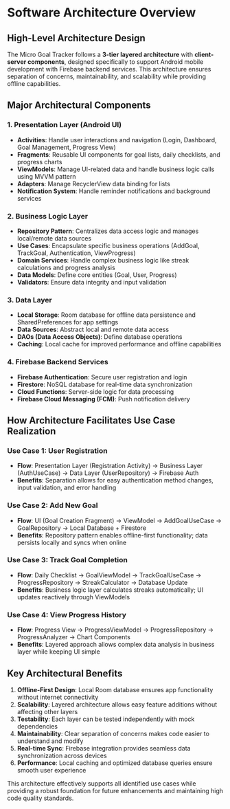 # Software Architecture Overview

## High-Level Architecture Design

The Micro Goal Tracker follows a **3-tier layered architecture** with **client-server components**, designed specifically to support Android mobile development with Firebase backend services. This architecture ensures separation of concerns, maintainability, and scalability while providing offline capabilities.

## Major Architectural Components

### 1. **Presentation Layer (Android UI)**
- **Activities**: Handle user interactions and navigation (Login, Dashboard, Goal Management, Progress View)
- **Fragments**: Reusable UI components for goal lists, daily checklists, and progress charts
- **ViewModels**: Manage UI-related data and handle business logic calls using MVVM pattern
- **Adapters**: Manage RecyclerView data binding for lists
- **Notification System**: Handle reminder notifications and background services

### 2. **Business Logic Layer**
- **Repository Pattern**: Centralizes data access logic and manages local/remote data sources
- **Use Cases**: Encapsulate specific business operations (AddGoal, TrackGoal, Authentication, ViewProgress)
- **Domain Services**: Handle complex business logic like streak calculations and progress analysis
- **Data Models**: Define core entities (Goal, User, Progress)
- **Validators**: Ensure data integrity and input validation

### 3. **Data Layer**
- **Local Storage**: Room database for offline data persistence and SharedPreferences for app settings
- **Data Sources**: Abstract local and remote data access
- **DAOs (Data Access Objects)**: Define database operations
- **Caching**: Local cache for improved performance and offline capabilities

### 4. **Firebase Backend Services**
- **Firebase Authentication**: Secure user registration and login
- **Firestore**: NoSQL database for real-time data synchronization
- **Cloud Functions**: Server-side logic for data processing
- **Firebase Cloud Messaging (FCM)**: Push notification delivery

## How Architecture Facilitates Use Case Realization

### **Use Case 1: User Registration**
- **Flow**: Presentation Layer (Registration Activity) → Business Layer (AuthUseCase) → Data Layer (UserRepository) → Firebase Auth
- **Benefits**: Separation allows for easy authentication method changes, input validation, and error handling

### **Use Case 2: Add New Goal**
- **Flow**: UI (Goal Creation Fragment) → ViewModel → AddGoalUseCase → GoalRepository → Local Database + Firestore
- **Benefits**: Repository pattern enables offline-first functionality; data persists locally and syncs when online

### **Use Case 3: Track Goal Completion**
- **Flow**: Daily Checklist → GoalViewModel → TrackGoalUseCase → ProgressRepository → StreakCalculator → Database Update
- **Benefits**: Business logic layer calculates streaks automatically; UI updates reactively through ViewModels

### **Use Case 4: View Progress History**
- **Flow**: Progress View → ProgressViewModel → ProgressRepository → ProgressAnalyzer → Chart Components
- **Benefits**: Layered approach allows complex data analysis in business layer while keeping UI simple

## Key Architectural Benefits

1. **Offline-First Design**: Local Room database ensures app functionality without internet connectivity
2. **Scalability**: Layered architecture allows easy feature additions without affecting other layers
3. **Testability**: Each layer can be tested independently with mock dependencies
4. **Maintainability**: Clear separation of concerns makes code easier to understand and modify
5. **Real-time Sync**: Firebase integration provides seamless data synchronization across devices
6. **Performance**: Local caching and optimized database queries ensure smooth user experience

This architecture effectively supports all identified use cases while providing a robust foundation for future enhancements and maintaining high code quality standards.